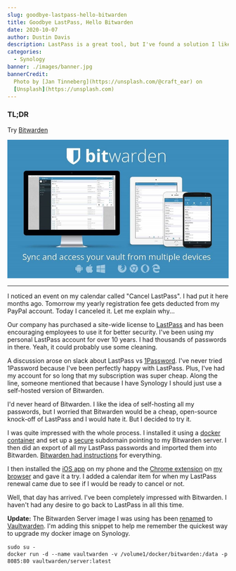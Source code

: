 ```yaml
---
slug: goodbye-lastpass-hello-bitwarden
title: Goodbye LastPass, Hello Bitwarden
date: 2020-10-07
author: Dustin Davis
description: LastPass is a great tool, but I've found a solution I like more.
categories:
  - Synology
banner: ./images/banner.jpg
bannerCredit:
  Photo by [Jan Tinneberg](https://unsplash.com/@craft_ear) on
  [Unsplash](https://unsplash.com)
---
```


### TL;DR

Try [Bitwarden](https://bitwarden.com/)

![Try Bitwarden](./images/bitwarden.jpg)

---

I noticed an event on my calendar called "Cancel LastPass". I had put it here
months ago. Tomorrow my yearly registration fee gets deducted from my PayPal
account. Today I canceled it. Let me explain why...

Our company has purchased a site-wide license to
[LastPass](https://www.lastpass.com/) and has been encouraging employees to use
it for better security. I've been using my personal LastPass account for over 10
years. I had thousands of passwords in there. Yeah, it could probably use some
cleaning.

A discussion arose on slack about LastPass vs
[1Password](https://1password.com/). I've never tried 1Password because I've
been perfectly happy with LastPass. Plus, I've had my account for so long that
my subscription was super cheap. Along the line, someone mentioned that because
I have Synology I should just use a self-hosted version of Bitwarden.

I'd never heard of Bitwarden. I like the idea of self-hosting all my passwords,
but I worried that Bitwarden would be a cheap, open-source knock-off of LastPass
and I would hate it. But I decided to try it.

I was quite impressed with the whole process. I installed it using a
[docker container](https://hub.docker.com/r/bitwardenrs/server) and set up a
[secure](wildcard-lets-encrypt-ssl-cert-on-synology-nas) subdomain pointing to
my Bitwarden server. I then did an export of all my LastPass passwords and
imported them into Bitwarden.
[Bitwarden had instructions](https://bitwarden.com/help/article/import-from-lastpass/)
for everything.

I then installed the
[iOS app](https://apps.apple.com/us/app/bitwarden-password-manager/id1137397744)
on my phone and the
[Chrome extension](https://chrome.google.com/webstore/detail/bitwarden-free-password-m/nngceckbapebfimnlniiiahkandclblb)
on [my browser](https://brave.com/) and gave it a try. I added a calendar item
for when my LastPass renewal came due to see if I would be ready to cancel or
not.

Well, that day has arrived. I've been completely impressed with Bitwarden. I
haven't had any desire to go back to LastPass in all this time.

**Update:** The Bitwarden Server image I was using has been
[renamed](https://libredd.it/r/selfhosted/comments/n0m6pu/looks_like_bitwarden_rs_is_being_renamed_to/)
to [Vaultwarden](https://hub.docker.com/r/vaultwarden/server). I'm adding this
snippet to help me remember the quickest way to upgrade my docker image on
Synology.

```shell
sudo su -
docker run -d --name vaultwarden -v /volume1/docker/bitwarden:/data -p 8085:80 vaultwarden/server:latest
```
